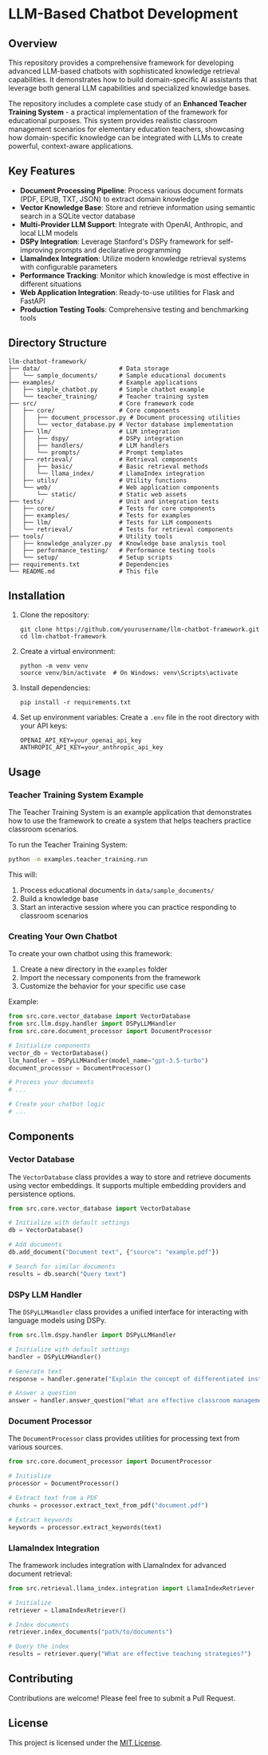 # LLM-Based Chatbot Development

## Overview

This repository provides a comprehensive framework for developing advanced LLM-based chatbots with sophisticated knowledge retrieval capabilities. It demonstrates how to build domain-specific AI assistants that leverage both general LLM capabilities and specialized knowledge bases.

The repository includes a complete case study of an **Enhanced Teacher Training System** - a practical implementation of the framework for educational purposes. This system provides realistic classroom management scenarios for elementary education teachers, showcasing how domain-specific knowledge can be integrated with LLMs to create powerful, context-aware applications.

## Key Features

- **Document Processing Pipeline**: Process various document formats (PDF, EPUB, TXT, JSON) to extract domain knowledge
- **Vector Knowledge Base**: Store and retrieve information using semantic search in a SQLite vector database
- **Multi-Provider LLM Support**: Integrate with OpenAI, Anthropic, and local LLM models
- **DSPy Integration**: Leverage Stanford's DSPy framework for self-improving prompts and declarative programming
- **LlamaIndex Integration**: Utilize modern knowledge retrieval systems with configurable parameters
- **Performance Tracking**: Monitor which knowledge is most effective in different situations
- **Web Application Integration**: Ready-to-use utilities for Flask and FastAPI
- **Production Testing Tools**: Comprehensive testing and benchmarking tools

## Directory Structure

```
llm-chatbot-framework/
├── data/                      # Data storage
│   └── sample_documents/      # Sample educational documents
├── examples/                  # Example applications
│   ├── simple_chatbot.py      # Simple chatbot example
│   └── teacher_training/      # Teacher training system
├── src/                       # Core framework code
│   ├── core/                  # Core components
│   │   ├── document_processor.py # Document processing utilities
│   │   └── vector_database.py # Vector database implementation
│   ├── llm/                   # LLM integration
│   │   ├── dspy/              # DSPy integration
│   │   ├── handlers/          # LLM handlers
│   │   └── prompts/           # Prompt templates
│   ├── retrieval/             # Retrieval components
│   │   ├── basic/             # Basic retrieval methods
│   │   └── llama_index/       # LlamaIndex integration
│   ├── utils/                 # Utility functions
│   └── web/                   # Web application components
│       └── static/            # Static web assets
├── tests/                     # Unit and integration tests
│   ├── core/                  # Tests for core components
│   ├── examples/              # Tests for examples
│   ├── llm/                   # Tests for LLM components
│   └── retrieval/             # Tests for retrieval components
├── tools/                     # Utility tools
│   ├── knowledge_analyzer.py  # Knowledge base analysis tool
│   ├── performance_testing/   # Performance testing tools
│   └── setup/                 # Setup scripts
├── requirements.txt           # Dependencies
└── README.md                  # This file
```

## Installation

1. Clone the repository:
   ```
   git clone https://github.com/yourusername/llm-chatbot-framework.git
   cd llm-chatbot-framework
   ```

2. Create a virtual environment:
   ```
   python -m venv venv
   source venv/bin/activate  # On Windows: venv\Scripts\activate
   ```

3. Install dependencies:
   ```
   pip install -r requirements.txt
   ```

4. Set up environment variables:
   Create a `.env` file in the root directory with your API keys:
   ```
   OPENAI_API_KEY=your_openai_api_key
   ANTHROPIC_API_KEY=your_anthropic_api_key
   ```

## Usage

### Teacher Training System Example

The Teacher Training System is an example application that demonstrates how to use the framework to create a system that helps teachers practice classroom scenarios.

To run the Teacher Training System:

```bash
python -m examples.teacher_training.run
```

This will:
1. Process educational documents in `data/sample_documents/`
2. Build a knowledge base
3. Start an interactive session where you can practice responding to classroom scenarios

### Creating Your Own Chatbot

To create your own chatbot using this framework:

1. Create a new directory in the `examples` folder
2. Import the necessary components from the framework
3. Customize the behavior for your specific use case

Example:

```python
from src.core.vector_database import VectorDatabase
from src.llm.dspy.handler import DSPyLLMHandler
from src.core.document_processor import DocumentProcessor

# Initialize components
vector_db = VectorDatabase()
llm_handler = DSPyLLMHandler(model_name="gpt-3.5-turbo")
document_processor = DocumentProcessor()

# Process your documents
# ...

# Create your chatbot logic
# ...
```

## Components

### Vector Database

The `VectorDatabase` class provides a way to store and retrieve documents using vector embeddings. It supports multiple embedding providers and persistence options.

```python
from src.core.vector_database import VectorDatabase

# Initialize with default settings
db = VectorDatabase()

# Add documents
db.add_document("Document text", {"source": "example.pdf"})

# Search for similar documents
results = db.search("Query text")
```

### DSPy LLM Handler

The `DSPyLLMHandler` class provides a unified interface for interacting with language models using DSPy.

```python
from src.llm.dspy.handler import DSPyLLMHandler

# Initialize with default settings
handler = DSPyLLMHandler()

# Generate text
response = handler.generate("Explain the concept of differentiated instruction.")

# Answer a question
answer = handler.answer_question("What are effective classroom management strategies?")
```

### Document Processor

The `DocumentProcessor` class provides utilities for processing text from various sources.

```python
from src.core.document_processor import DocumentProcessor

# Initialize
processor = DocumentProcessor()

# Extract text from a PDF
chunks = processor.extract_text_from_pdf("document.pdf")

# Extract keywords
keywords = processor.extract_keywords(text)
```

### LlamaIndex Integration

The framework includes integration with LlamaIndex for advanced document retrieval:

```python
from src.retrieval.llama_index.integration import LlamaIndexRetriever

# Initialize
retriever = LlamaIndexRetriever()

# Index documents
retriever.index_documents("path/to/documents")

# Query the index
results = retriever.query("What are effective teaching strategies?")
```

## Contributing

Contributions are welcome! Please feel free to submit a Pull Request.

## License

This project is licensed under the [MIT License](./LICENSE).